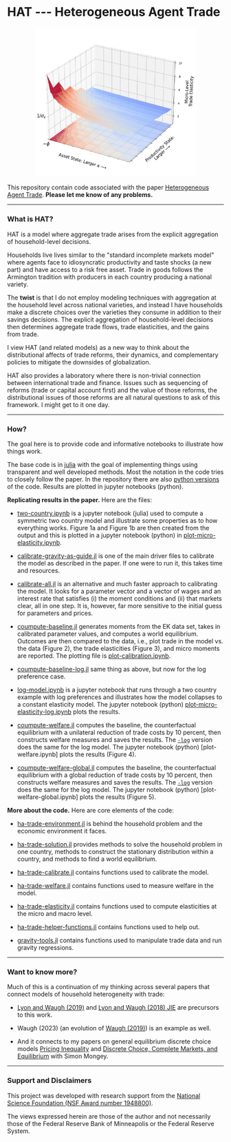# HAT --- Heterogeneous Agent Trade

<p float="left" align="middle">
  <img src="./notes/figures/micro-elasticity.png" width="375" /> 
</p>

This repository contain code associated with the paper [Heterogeneous Agent Trade](./notes/heterogeneous-agent-trade.pdf). **Please let me know of any problems.**

---

### What is HAT?

HAT is a model where aggregate trade arises from the explicit aggregation of household-level decisions.

Households live lives similar to the "standard incomplete markets model" where agents face to idiosyncratic productivity and taste shocks (a new part) and have access to a risk free asset. Trade in goods follows the Armington tradition  with producers in each country producing a national variety.

The **twist** is that I do not employ modeling techniques with aggregation at the household level across national varieties, and instead I have households make a discrete choices over the varieties they consume in addition to their savings decisions. The explicit aggregation of household-level decisions then determines aggregate trade flows, trade elasticities, and the gains from trade.

I view HAT (and related models) as a new way to think about the distributional affects of trade reforms, their dynamics, and complementary policies to mitigate the downsides of globalization.  

HAT also provides a laboratory where there is non-trivial connection between international trade and finance. Issues such as sequencing of reforms (trade or capital account first) and the value of those reforms, the distributional issues of those reforms are all natural questions to ask of this framework. I might get to it one day.

---

### How?

The goal here is to provide code and informative notebooks to illustrate how things work. 

The base code is in [julia](https://github.com/JuliaLang) with the goal of implementing things using transparent and well developed methods. Most the notation in the code tries to closely follow the paper. In the repository there are also [python versions](./code/python) of the code. Results are plotted in jupyter notebooks (python).


**Replicating results in the paper.**  Here are the files:

- [two-country.ipynb](./notebooks/two-country.ipynb) is a jupyter notebook (julia) used to compute a symmetric two country model and illustrate some properties as to how everything works. Figure 1a and Figure 1b are then created from the output and this is plotted in a jupyter notebook (python) in [plot-micro-elasticity.ipynb](./notebooks/plot-micro-elasticity.ipynb).

- [calibrate-gravity-as-guide.jl](./code/julia/calibrate-gravity-as-guide.jl) is one of the main driver files to calibrate the model as described in the paper. If one were to run it, this takes time and resources. 

- [calibrate-all.jl](./code/julia/calibration-all.jl) is an alternative and much faster approach to calibrating the model. It looks for a parameter vector and a vector of wages and an interest rate that satisfies (i) the moment conditions and (ii) that markets clear, all in one step. It is, however, far more sensitive to the initial guess for parameters and prices.

- [coumpute-baseline.jl](./code/julia/compute-baseline.jl) generates moments from the EK data set, takes in calibrated parameter values, and computes a world equilibrium. Outcomes are then compared to the data, i.e., plot trade in the model vs. the data (Figure 2), the trade elasticities (Figure 3), and micro moments are reported. The plotting file is [plot-calibration.ipynb](./notebooks/plot-calibration.ipynb).

- [coumpute-baseline-log.jl](./code/julia/compute-baseline-log.jl) same thing as above, but now for the log preference case.

- [log-model.ipynb](./notebooks/log-model.ipynb) is a jupyter notebook that runs through a two country example with log preferences and illustrates how the model collapses to a constant elasticity model. The jupyter notebook (python)  [plot-micro-elasticity-log.ipynb](./notebooks/plot-micro-elasticity-log.ipynb) plots the results.

- [coumpute-welfare.jl](./code/julia/compute-welfare/compute-welfare.jl) computes the baseline, the counterfactual equilibrium with a unilateral reduction of trade costs by 10 percent, then constructs welfare measures and saves the results. The [``-log``](./code/julia/compute-welfare/compute-welfare-log.jl)  version does the same for the log model. The jupyter notebook (python) [plot-welfare.ipynb] plots the results (Figure 4).

- [coumpute-welfare-global.jl](./code/julia/compute-welfare/compute-welfare.jl) computes the baseline, the counterfactual equilibrium with a global reduction of trade costs by 10 percent, then constructs welfare measures and saves the results. The [``-log``](./code/julia/compute-welfare/compute-welfare-global-log.jl)  version does the same for the log model. The jupyter notebook (python) [plot-welfare-global.ipynb] plots the results (Figure 5).


**More about the code.** Here are core elements of the code:

- [ha-trade-environment.jl](./code/julia/ha-trade-environment.jl) is behind the household problem and the economic environment it faces. 

- [ha-trade-solution.jl](./code/julia/ha-trade-solution.jl) provides methods to solve the household problem in one country, methods to construct the stationary distribution within a country, and methods to find a world equilibrium.

- [ha-trade-calibrate.jl](./code/julia/ha-trade-calibrate.jl) contains functions used to calibrate the model.

- [ha-trade-welfare.jl](./code/julia/ha-trade-calibrate.jl) contains functions used to measure welfare in the model.

- [ha-trade-elasticity.jl](./code/julia/ha-trade-calibrate.jl) contains functions used to compute elasticities at the micro and macro level. 

- [ha-trade-helper-functions.jl](./code/julia/ha-trade-calibrate.jl) contains functions used to help out. 

- [gravity-tools.jl](./code/julia/ha-trade-calibrate.jl) contains functions used to manipulate trade data and run gravity regressions.


---

### Want to know more?

Much of this is a continuation of my thinking across several papers that connect models of household heterogeneity with trade:

- [Lyon and Waugh (2019)](https://www.waugheconomics.com/uploads/2/2/5/6/22563786/lw_quant_losses.pdf) and [Lyon and Waugh (2018) JIE](https://www.waugheconomics.com/uploads/2/2/5/6/22563786/lw_tax.pdf) are precursors to this work.

- Waugh (2023) (an evolution of [Waugh (2019)](https://www.waugheconomics.com/uploads/2/2/5/6/22563786/waugh_consumption.pdf)) is an example as well.

- And it connects to my papers on general equilibrium discrete choice models [Pricing Inequality](http://www.simonmongey.com/uploads/6/5/6/6/65665741/mw_2022_11_16_minneapolis_fed_online.pdf) and [Discrete Choice, Complete Markets, and Equilibrium](https://www.waugheconomics.com/uploads/2/2/5/6/22563786/dce-sed.pdf) with Simon Mongey. 

---

### Support and Disclaimers

This project was developed with research support from the [National Science Foundation (NSF Award number 1948800)](https://www.nsf.gov/awardsearch/showAward?AWD_ID=1948800&HistoricalAwards=false). 


The views expressed herein are those of the author and not necessarily those of the Federal Reserve Bank of Minneapolis or the Federal Reserve System. 